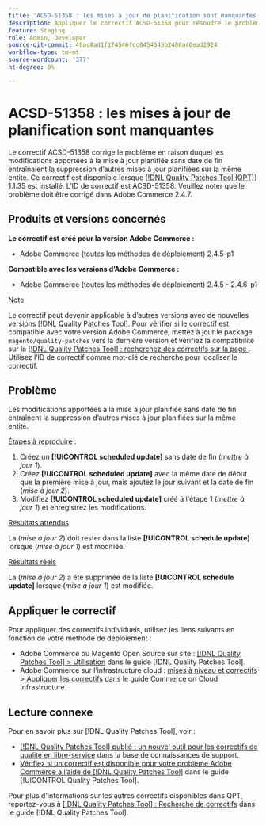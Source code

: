 ```yaml
---
title: 'ACSD-51358 : les mises à jour de planification sont manquantes'
description: Appliquez le correctif ACSD-51358 pour résoudre le problème Adobe Commerce en raison duquel les modifications apportées à la mise à jour planifiée sans date de fin entraînent la suppression d’autres mises à jour planifiées sur la même entité.
feature: Staging
role: Admin, Developer
source-git-commit: 49ac8ad1f174546fcc0454645b2480a40ead2924
workflow-type: tm+mt
source-wordcount: '377'
ht-degree: 0%

---
```


# ACSD-51358 : les mises à jour de planification sont manquantes

Le correctif ACSD-51358 corrige le problème en raison duquel les modifications apportées à la mise à jour planifiée sans date de fin entraînaient la suppression d’autres mises à jour planifiées sur la même entité. Ce correctif est disponible lorsque [[!DNL Quality Patches Tool (QPT)]](https://experienceleague.adobe.com/en/docs/commerce-knowledge-base/kb/announcements/commerce-announcements/magento-quality-patches-released-new-tool-to-self-serve-quality-patches) 1.1.35 est installé. L’ID de correctif est ACSD-51358. Veuillez noter que le problème doit être corrigé dans Adobe Commerce 2.4.7.

## Produits et versions concernés

**Le correctif est créé pour la version Adobe Commerce :**

* Adobe Commerce (toutes les méthodes de déploiement) 2.4.5-p1

**Compatible avec les versions d’Adobe Commerce :**

* Adobe Commerce (toutes les méthodes de déploiement) 2.4.5 - 2.4.6-p1

>[!NOTE]
>
>Le correctif peut devenir applicable à d’autres versions avec de nouvelles versions [!DNL Quality Patches Tool]. Pour vérifier si le correctif est compatible avec votre version Adobe Commerce, mettez à jour le package `magento/quality-patches` vers la dernière version et vérifiez la compatibilité sur la [[!DNL Quality Patches Tool] : recherchez des correctifs sur la page ](https://experienceleague.adobe.com/tools/commerce-quality-patches/index.html). Utilisez l’ID de correctif comme mot-clé de recherche pour localiser le correctif.

## Problème

Les modifications apportées à la mise à jour planifiée sans date de fin entraînent la suppression d’autres mises à jour planifiées sur la même entité.

<u>Étapes à reproduire</u> :

1. Créez un **[!UICONTROL scheduled update]** sans date de fin (*mettre à jour 1*).
1. Créez **[!UICONTROL scheduled update]** avec la même date de début que la première mise à jour, mais ajoutez le jour suivant et la date de fin (*mise à jour 2*).
1. Modifiez **[!UICONTROL scheduled update]** créé à l&#39;étape 1 (*mettre à jour 1*) et enregistrez les modifications.

<u>Résultats attendus</u>

La (*mise à jour 2*) doit rester dans la liste **[!UICONTROL schedule update]** lorsque (*mise à jour 1*) est modifiée.

<u>Résultats réels</u>

La (*mise à jour 2*) a été supprimée de la liste **[!UICONTROL schedule update]** lorsque (*mise à jour 1*) est modifiée.

## Appliquer le correctif

Pour appliquer des correctifs individuels, utilisez les liens suivants en fonction de votre méthode de déploiement :

* Adobe Commerce ou Magento Open Source sur site : [[!DNL Quality Patches Tool] > Utilisation](<https://experienceleague.adobe.com/docs/commerce-operations/tools/quality-patches-tool/usage.html>) dans le guide [!DNL Quality Patches Tool].
* Adobe Commerce sur l’infrastructure cloud : [mises à niveau et correctifs > Appliquer les correctifs](https://experienceleague.adobe.com/docs/commerce-cloud-service/user-guide/develop/upgrade/apply-patches.html) dans le guide Commerce on Cloud Infrastructure.

## Lecture connexe

Pour en savoir plus sur [!DNL Quality Patches Tool], voir :

* [[!DNL Quality Patches Tool] publié : un nouvel outil pour les correctifs de qualité en libre-service](https://experienceleague.adobe.com/en/docs/commerce-knowledge-base/kb/announcements/commerce-announcements/magento-quality-patches-released-new-tool-to-self-serve-quality-patches) dans la base de connaissances de support.
* [Vérifiez si un correctif est disponible pour votre problème Adobe Commerce à l’aide de  [!DNL Quality Patches Tool]](/help/tools/quality-patches-tool/patches-available-in-qpt/check-patch-for-magento-issue-with-magento-quality-patches.md) dans le guide [!UICONTROL Quality Patches Tool].


Pour plus d&#39;informations sur les autres correctifs disponibles dans QPT, reportez-vous à [[!DNL Quality Patches Tool] : Recherche de correctifs](<https://experienceleague.adobe.com/tools/commerce-quality-patches/index.html>) dans le guide [!DNL Quality Patches Tool].
